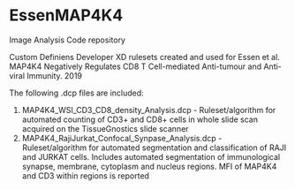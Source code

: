 # EssenMAP4K4
Image Analysis Code repository

Custom Definiens Developer XD rulesets created and used for Essen et al. MAP4K4 Negatively Regulates CD8 T Cell-mediated Anti-tumour and Anti-viral
Immunity. 2019

The following .dcp files are included:

1. MAP4K4_WSI_CD3_CD8_density_Analysis.dcp - Ruleset/algorithm for automated counting of CD3+ and CD8+ cells in whole slide scan acquired on the TissueGnostics slide scanner
2. MAP4K4_RajiJurkat_Confocal_Synpase_Analysis.dcp - Ruleset/algorithm for automated segmentation and classification of RAJI and JURKAT cells. Includes automated segmentation of immunological synapse, membrane, cytoplasm and nucleus regions. MFI of MAP4K4 and CD3 within regions is reported
